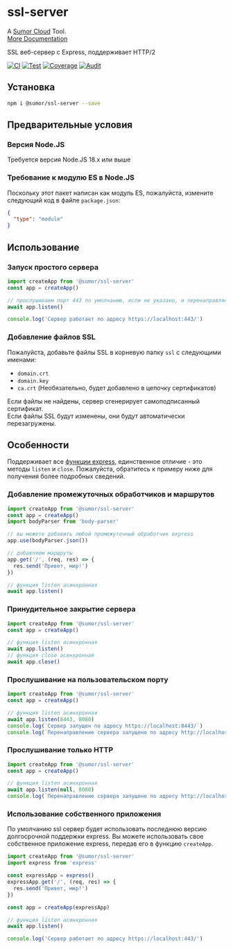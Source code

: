# ssl-server

A [Sumor Cloud](https://sumor.cloud) Tool.  
[More Documentation](https://sumor.cloud/ssl-server)

SSL веб-сервер с Express, поддерживает HTTP/2

[![CI](https://github.com/sumor-cloud/ssl-server/actions/workflows/ci.yml/badge.svg)](https://github.com/sumor-cloud/ssl-server/actions/workflows/ci.yml)
[![Test](https://github.com/sumor-cloud/ssl-server/actions/workflows/ut.yml/badge.svg)](https://github.com/sumor-cloud/ssl-server/actions/workflows/ut.yml)
[![Coverage](https://github.com/sumor-cloud/ssl-server/actions/workflows/coverage.yml/badge.svg)](https://github.com/sumor-cloud/ssl-server/actions/workflows/coverage.yml)
[![Audit](https://github.com/sumor-cloud/ssl-server/actions/workflows/audit.yml/badge.svg)](https://github.com/sumor-cloud/ssl-server/actions/workflows/audit.yml)

## Установка

```bash
npm i @sumor/ssl-server --save
```

## Предварительные условия

### Версия Node.JS

Требуется версия Node.JS 18.x или выше

### Требование к модулю ES в Node.JS

Поскольку этот пакет написан как модуль ES, пожалуйста, измените следующий код в файле `package.json`:

```json
{
  "type": "module"
}
```

## Использование

### Запуск простого сервера

```javascript
import createApp from '@sumor/ssl-server'
const app = createApp()

// прослушиваем порт 443 по умолчанию, если не указано, и перенаправляем с 80 на https 443
await app.listen()

console.log('Сервер работает по адресу https://localhost:443/')
```

### Добавление файлов SSL

Пожалуйста, добавьте файлы SSL в корневую папку `ssl` с следующими именами:

- `domain.crt`
- `domain.key`
- `ca.crt` (Необязательно, будет добавлено в цепочку сертификатов)

Если файлы не найдены, сервер сгенерирует самоподписанный сертификат.  
Если файлы SSL будут изменены, они будут автоматически перезагружены.

## Особенности

Поддерживает все [функции express](https://www.npmjs.com/package/express), единственное отличие - это методы `listen` и `close`. Пожалуйста, обратитесь к примеру ниже для получения более подробных сведений.

### Добавление промежуточных обработчиков и маршрутов

```javascript
import createApp from '@sumor/ssl-server'
const app = createApp()
import bodyParser from 'body-parser'

// вы можете добавить любой промежуточный обработчик express
app.use(bodyParser.json())

// добавляем маршруты
app.get('/', (req, res) => {
  res.send('Привет, мир!')
})

// функция listen асинхронная
await app.listen()
```

### Принудительное закрытие сервера

```javascript
import createApp from '@sumor/ssl-server'
const app = createApp()

// функция listen асинхронная
await app.listen()
// функция close асинхронная
await app.close()
```

### Прослушивание на пользовательском порту

```javascript
import createApp from '@sumor/ssl-server'
const app = createApp()

// функция listen асинхронная
await app.listen(8443, 8080)
console.log(`Сервер запущен по адресу https://localhost:8443/`)
console.log(`Перенаправление сервера запущено по адресу http://localhost:8080/`)
```

### Прослушивание только HTTP

```javascript
import createApp from '@sumor/ssl-server'
const app = createApp()

// функция listen асинхронная
await app.listen(null, 8080)
console.log(`Перенаправление сервера запущено по адресу http://localhost:8080/`)
```

### Использование собственного приложения

По умолчанию ssl сервер будет использовать последнюю версию долгосрочной поддержки express. Вы можете использовать свое собственное приложение express, передав его в функцию `createApp`.

```javascript
import createApp from '@sumor/ssl-server'
import express from 'express'

const expressApp = express()
expressApp.get('/', (req, res) => {
  res.send('Привет, мир!')
})

const app = createApp(expressApp)

// функция listen асинхронная
await app.listen()

console.log('Сервер работает по адресу https://localhost:443/')
```
